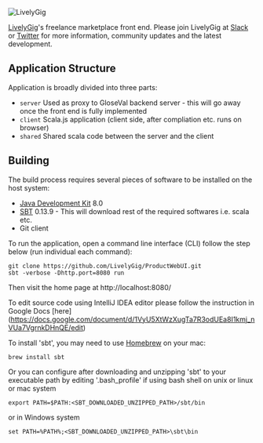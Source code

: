 ![LivelyGig](http://static1.squarespace.com/static/55b995e0e4b04667a1da39a2/t/563b8a93e4b0a7b5800300e2/1450968381054/?format=400w)

[LivelyGig](http://www.livelygig.com/)'s freelance marketplace front end. Please join LivelyGig at [Slack](https://livelygig.slack.com/messages/general/) or [Twitter](https://twitter.com/LivelyGig/) for more information, community updates and the latest development.

## Application Structure
Application is broadly divided into three parts:
* `server` Used as proxy to GloseVal backend server - this will go away once the front end is fully implemented
* `client` Scala.js application (client side, after compliation etc. runs on browser)
* `shared` Shared scala code between the server and the client

## Building
The build process requires several pieces of software to be installed on the host system:

* [Java Development Kit](http://www.oracle.com/technetwork/java/javase/downloads/jdk8-downloads-2133151.html) 8.0
* [SBT](http://www.scala-sbt.org/download.html) 0.13.9 - This will download rest of the required softwares i.e. scala etc.
* Git client

To run the application, open a command line interface (CLI) follow the step below (run individual each command): 

    git clone https://github.com/LivelyGig/ProductWebUI.git
    sbt -verbose -Dhttp.port=8080 run

Then visit the home page at http://localhost:8080/

To edit source code using IntelliJ IDEA editor please follow the instruction in Google Docs [here] (https://docs.google.com/document/d/1VyU5XtWzXugTa7R3odUEa8I1kmj_nVUa7VgrnkDHnQE/edit)

To install 'sbt', you may need to use [Homebrew](http://brew.sh/) on your mac:

    brew install sbt

Or you can configure after downloading and unzipping 'sbt' to your executable path by editing '.bash_profile' if using bash shell on unix or linux or mac system

    export PATH=$PATH:<SBT_DOWNLOADED_UNZIPPED_PATH>/sbt/bin

or in Windows system

    set PATH=%PATH%;<SBT_DOWNLOADED_UNZIPPED_PATH>\sbt\bin

